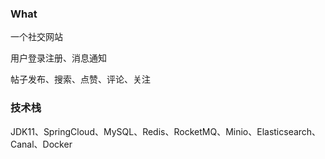 ### What
一个社交网站

用户登录注册、消息通知

帖子发布、搜索、点赞、评论、关注

### 技术栈
JDK11、SpringCloud、MySQL、Redis、RocketMQ、Minio、Elasticsearch、Canal、Docker
